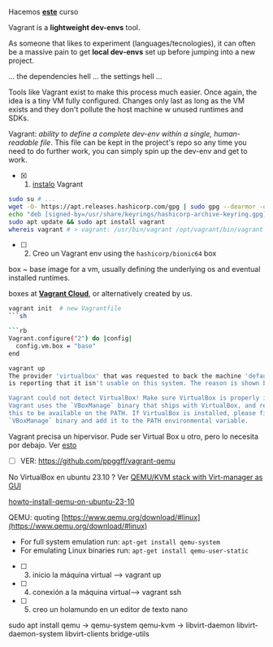 Hacemos [**este**](https://dev.to/carltonupp/vagrant-101-35pj) curso

Vagrant is a **lightweight dev-envs** tool.

As someone that likes to experiment (languages/tecnologies), it can often be a massive pain to get **local dev-envs** set up before jumping into a new project.

... the dependencies hell ... the settings hell ... 

Tools like Vagrant exist to make this process much easier. Once again, the idea is a tiny VM fully configured. Changes only last as long as the VM exists and they don't pollute the host machine w unused runtimes and SDKs.

Vagrant: *ability to define a complete dev-env within a single, human-readable file*. This file can be kept in the project's repo so any time you need to do further work, you can simply spin up the dev-env and get to work.

- [x] 1. [instalo](https://developer.hashicorp.com/vagrant/install#linux) Vagrant 

```sh
sudo su # ...
wget -O- https://apt.releases.hashicorp.com/gpg | sudo gpg --dearmor -o /usr/share/keyrings/hashicorp-archive-keyring.gpg
echo "deb [signed-by=/usr/share/keyrings/hashicorp-archive-keyring.gpg] https://apt.releases.hashicorp.com $(lsb_release -cs) main" | sudo tee /etc/apt/sources.list.d/hashicorp.list
sudo apt update && sudo apt install vagrant
whereis vagrant # > vagrant: /usr/bin/vagrant /opt/vagrant/bin/vagrant
```

- [ ] 2. Creo un Vagrant env using the `hashicorp/bionic64` box

box ~ base image for a vm, usually defining the underlying os and eventual installed runtimes.

boxes at **[Vagrant Cloud](https://app.vagrantup.com/boxes/search)**, or alternatively created by us.

```sh
vagrant init  # new Vagrantfile
```sh

```rb
Vagrant.configure("2") do |config|
  config.vm.box = "base"
end
```

```sh
vagrant up
The provider 'virtualbox' that was requested to back the machine 'default' 
is reporting that it isn't usable on this system. The reason is shown below:

Vagrant could not detect VirtualBox! Make sure VirtualBox is properly installed.
Vagrant uses the `VBoxManage` binary that ships with VirtualBox, and requires
this to be available on the PATH. If VirtualBox is installed, please find the
`VBoxManage` binary and add it to the PATH environmental variable.
```

Vagrant precisa un hipervisor. Pude ser Virtual Box u otro, pero lo necesita por debajo.
Ver [esto](https://tecnolitas.com/blog/laboratorio-multi-maquina-con-vagrant/) 

- [ ] VER: https://github.com/ppggff/vagrant-qemu

No VirtualBox en ubuntu 23.10 ?
Ver [QEMU/KVM stack with Virt-manager as GUI](https://askubuntu.com/questions/1491265/ubuntu-23-10-no-virtualbox-available-what-can-be-done)

[howto-install-qemu-on-ubuntu-23-10](https://askubuntu.com/questions/1490805/how-do-i-install-qemu-on-ubuntu-23-10)

QEMU: quoting [https://www.qemu.org/download/#linux](https://www.qemu.org/download/#linux) 
- For full system emulation run: `apt-get install qemu-system`
- For emulating Linux binaries run: `apt-get install qemu-user-static`

- [ ] 3. inicio la máquina virtual --> vagrant up
- [ ] 4. conexión a la máquina virtual--> vagrant ssh
- [ ] 5. creo un holamundo en un editor de texto nano

sudo apt install 
qemu -> qemu-system
qemu-kvm -> 
libvirt-daemon 
libvirt-daemon-system 
libvirt-clients 
bridge-utils
